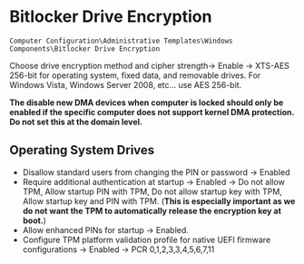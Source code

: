 # Bitlocker Drive Encryption

`Computer Configuration\Administrative Templates\Windows Components\Bitlocker Drive Encryption`

Choose drive encryption method and cipher strength-> Enable -> XTS-AES 256-bit for operating system, fixed data, and removable drives. For Windows Vista, Windows Server 2008, etc... use AES 256-bit.

**The disable new DMA devices when computer is locked should only be enabled if the specific computer does not support kernel DMA protection. Do not set this at the domain level.**

## Operating System Drives

- Disallow standard users from changing the PIN or password -> Enabled
- Require additional authentication at startup -> Enabled -> Do not allow TPM, Allow startup PIN with TPM, Do not allow startup key with TPM, Allow startup key and PIN with TPM. (**This is especially important as we do not want the TPM to automatically release the encryption key at boot.**)
- Allow enhanced PINs for startup -> Enabled.
- Configure TPM platform validation profile for native UEFI firmware configurations -> Enabled -> PCR 0,1,2,3,3,4,5,6,7,11